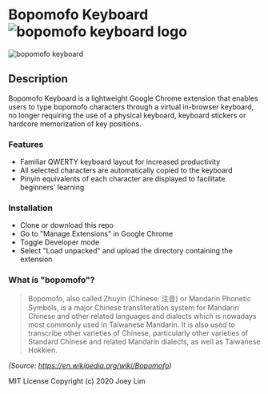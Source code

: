 # Bopomofo Keyboard ![bopomofo keyboard logo](https://i.imgur.com/xaaDayb.png)

![bopomofo keyboard](https://i.imgur.com/yBDEypy.png)

## Description
Bopomofo Keyboard is a lightweight Google Chrome extension that enables users to type bopomofo characters through a virtual in-browser keyboard, no longer requiring the use of a physical keyboard, keyboard stickers or hardcore  memorization of key positions.

### Features

 - Familiar QWERTY keyboard layout for increased productivity
 - All selected characters are automatically copied to the keyboard 
 - Pinyin equivalents of each character are displayed to facilitate beginners' learning

### Installation
- Clone or download this repo
- Go to "Manage Extensions" in Google Chrome
- Toggle Developer mode
- Select "Load unpacked" and upload the directory containing the extension

### What is "bopomofo"?
> Bopomofo, also called Zhuyin (Chinese: 注音) or Mandarin Phonetic
> Symbols, is a major Chinese transliteration system for Mandarin
> Chinese and other related languages and dialects which is nowadays
> most commonly used in Taiwanese Mandarin. It is also used to
> transcribe other varieties of Chinese, particularly other varieties of
> Standard Chinese and related Mandarin dialects, as well as Taiwanese
> Hokkien.

*(Source: https://en.wikipedia.org/wiki/Bopomofo)*

MIT License
Copyright (c) 2020 Joey Lim
